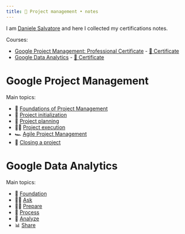 ```yaml
---
title: 🧠 Project management • notes
---
```


I am [Daniele Salvatore](https://www.linkedin.com/in/daniele-salvatore-5b342452/) and here I collected my certifications notes.

Courses:
- [Google Project Management: Professional Certificate](https://www.coursera.org/professional-certificates/google-project-management) - [🏅 Certificate](https://coursera.org/verify/professional-cert/AE8J4RAJHF9E)
- [Google Data Analytics](https://www.coursera.org/professional-certificates/google-data-analytics) - [🏅 Certificate](https://www.coursera.org/account/accomplishments/professional-cert/EP7D27M5NCV9)


# Google Project Management

Main topics:
- 🌱 [Foundations of Project Management](danielesalvatore/project-management/foundations-of-project-management/foundations-of-project-management.md)
- 👶 [Project initialization](danielesalvatore/project-management/project-initiation/project-initialization.md)
- 🧭 [Project planning](danielesalvatore/project-management/project-planning/project-planning.md)
- 🏃‍♀️ [Project execution](danielesalvatore/project-management/project-execution/project-execution.md)
- 🏎 [Agile Project Management](danielesalvatore/project-management/agile-project-management/agile-project-management.md)
- 🏁 [Closing a project](danielesalvatore/project-management/closing-a-project/closing-a-project.md)

# Google Data Analytics


Main topics:
- 🌱 [Foundation](danielesalvatore/data-analysts/foundations/foundations)
- 🙋‍♀️ [Ask](danielesalvatore/data-analysts/ask/ask)
- 👨‍🍳 [Prepare](danielesalvatore/data-analysts/prepare/prepare)
- 🚦 [Process](danielesalvatore/data-analysts/process/process)
- 🔎 [Analyze](danielesalvatore/data-analysts/analyze/analyze)
- 📊 [Share](danielesalvatore/data-analysts/share/share)